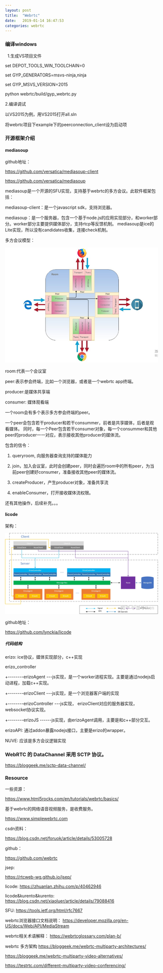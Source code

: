 ```yaml
---
layout: post
title:  "Webrtc"
date:   2019-01-14 16:47:53
categories: webrtc
---
```


### 编译windows
 
1.生成VS项目文件 

set DEPOT_TOOLS_WIN_TOOLCHAIN=0 

set GYP_GENERATORS=msvs-ninja,ninja 

set GYP_MSVS_VERSION=2015 

python webrtc/build/gyp_webrtc.py

2.编译调试 

以VS2015为例，用VS2015打开all.sln 

将webrtc项目下example下的peerconnection_client设为启动项

### 开源框架介绍

#### mediasoup

github地址：

https://github.com/versatica/mediasoup-client

https://github.com/versatica/mediasoup

mediasoup是一个开源的SFU实现，支持基于webrtc的多方会议。此软件框架包括：

mediasoup-client：是一个javascript sdk，支持浏览器。

mediasoup：是一个服务器，包含一个基于node.js的应用实现部分，和worker部分。worker部分主要提供媒体部分，支持rtcp等反馈机制。
mediasoup是ice的Lite实现，所以没有candidates收集，连接check机制。

多方会议模型：

![mediasoup](./mediasoup.jpg)

room:代表一个会议室

peer:表示参会终端，比如一个浏览器，或者是一个webrtc app终端。

producer:是媒体共享端

consumer: 媒体观看端

一个room会有多个表示多方参会终端的peer。

一个peer会包含若干producer和若干consummer，前者是共享媒体，后者是观看媒体。
同时，每一个Peer包含若干consumer对象，每一个consummer和其他peer的producer一一对应，表示接收其他producer的媒体流。

包含的信令：

1. queryroom, 向服务器查询支持的媒体能力

2. join，加入会议室，此时会创建peer，同时会遍历room中的所有peer，为当前peer创建好consumer，准备接收其他peer的媒体流。

2. createProducer，产生producer对象，准备共享流

3. enableConsumer，打开接收媒体流权限。

还有其他操作，后续补充。。。

#### licode

架构：

![erizo](https://github.com/haska1025/haska1025.github.io/blob/master/_posts/erizo.jpg)

github地址：

https://github.com/lynckia/licode

##### 代码结构

erizo: ice协议，媒体实现部分，c++实现

erizo_controller

   +--------erizoAgent ---js实现，是一个worker进程实现。主要是通过nodejs启动进程，加载c++实现。
   
   +--------erizoClient ---js实现，是一个浏览器客户端的实现
   
   +--------erizoController ---js实现， erizoClient对应的服务器实现，websocket协议实现。
   
   +--------erizoJS ------js实现，由erizoAgent调用，主要是和c++部分交互。
   
erizoAPI: 通过addon暴露nodejs接口，主要是erizo的wrapper。

NUVE: 应该是多方会议逻辑实现

### WebRTC 的 DataChannel 采用 SCTP 协议。

https://bloggeek.me/sctp-data-channel/


### Resource

一些资源：

https://www.html5rocks.com/en/tutorials/webrtc/basics/

基于webrtc的网络语音视频服务，是收费服务。

https://www.simplewebrtc.com

csdn资料：

https://blog.csdn.net/foruok/article/details/53005728

github：

https://github.com/webrtc


jsep:

https://rtcweb-wg.github.io/jsep/



licode:
https://zhuanlan.zhihu.com/p/40462946

licode&kurento&kurento:
https://blog.csdn.net/xiaoluer/article/details/79088416

SFU:
https://tools.ietf.org/html/rfc7667

webrtc浏览器接口文档说明：
https://developer.mozilla.org/en-US/docs/Web/API/MediaStream

webrtc相关术语解释：
https://webrtcglossary.com/plan-b/

webrtc 多方架构
https://bloggeek.me/webrtc-multiparty-architectures/

https://bloggeek.me/webrtc-multiparty-video-alternatives/

https://testrtc.com/different-multiparty-video-conferencing/

